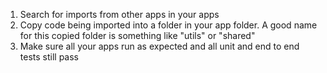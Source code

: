 1. Search for imports from other apps in your apps
2. Copy code being imported into a folder in your app folder. A good name for this copied folder is something like "utils" or "shared"
3. Make sure all your apps run as expected and all unit and end to end tests still pass
